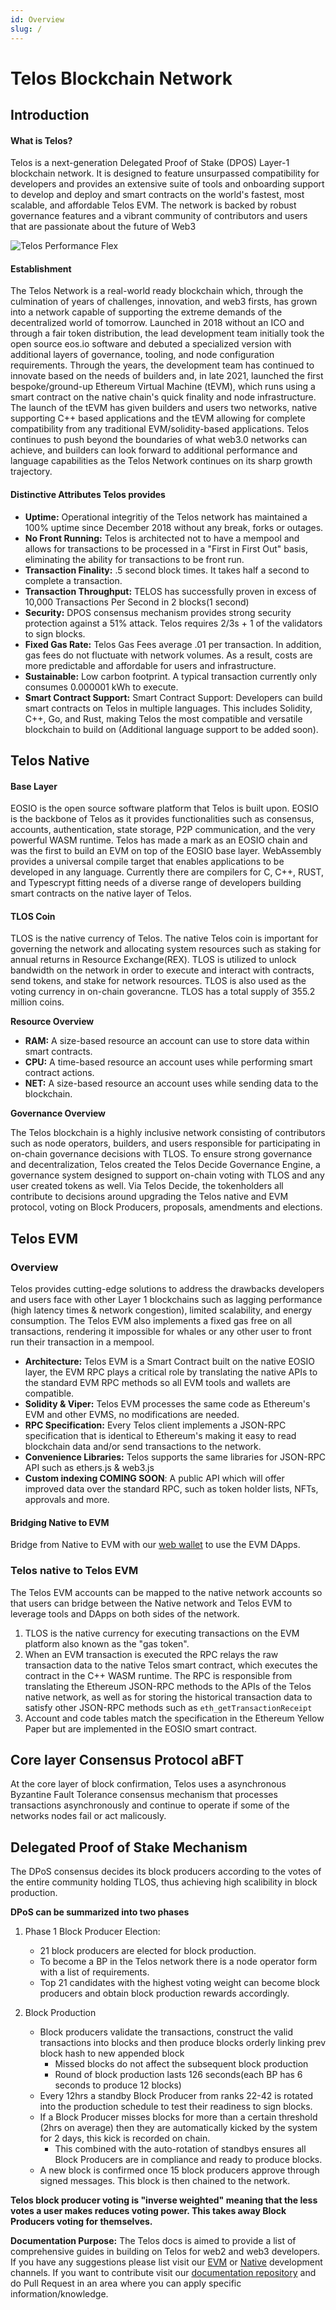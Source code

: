 ```yaml
---
id: Overview
slug: /
---
```


# Telos Blockchain Network


## Introduction

#### What is Telos? 

Telos is a next-generation Delegated Proof of Stake (DPOS) Layer-1 blockchain network. It is designed to feature unsurpassed compatibility for developers and provides an extensive suite of tools and onboarding support to develop and deploy and smart contracts on the world's fastest, most scalable, and affordable Telos EVM. The network is backed by robust governance features and a vibrant community of contributors and users that are passionate about the future of Web3 

![Telos Performance Flex](/img/Telos_Infographic.png)


#### Establishment

The Telos Network is a real-world ready blockchain which, through the culmination of years of challenges, innovation, and web3 firsts, has grown into a network capable of supporting the extreme demands of the decentralized world of tomorrow. Launched in 2018 without an ICO and through a fair token distribution, the lead development team initially took the open source eos.io software and debuted a specialized version with additional layers of governance, tooling, and node configuration requirements. Through the years, the development team has continued to innovate based on the needs of builders and, in late 2021, launched the first bespoke/ground-up Ethereum Virtual Machine (tEVM), which runs using a smart contract on the native chain's quick finality and node infrastructure. The launch of the tEVM has given builders and users two networks, native supporting C++ based applications and the tEVM allowing for complete compatibility from any traditional EVM/solidity-based applications. Telos continues to push beyond the boundaries of what web3.0 networks can achieve, and builders can look forward to additional performance and language capabilities as the Telos Network continues on its sharp growth trajectory.

#### Distinctive Attributes Telos provides
- **Uptime:** Operational integritiy of the Telos network has maintained a 100% uptime since December 2018 without any break, forks or outages.  
- **No Front Running:**  Telos is architected not to have a mempool and allows for transactions to be processed in a "First in First Out" basis, eliminating the ability for transactions to be front run.
- **Transaction Finality:** .5 second block times. It takes half a second to complete a transaction.
- **Transaction Throughput:** TELOS has successfully proven in excess of 10,000 Transactions Per Second in 2 blocks(1 second)
- **Security:** DPOS consensus mechanism provides strong security protection against a 51% attack. Telos requires 2/3s + 1 of the validators to sign blocks. 
- **Fixed Gas Rate:** Telos Gas Fees average .01 per transaction. In addition, gas fees do not fluctuate with network volumes. As a result, costs are more predictable and affordable for users and infrastructure.
- **Sustainable:** Low carbon footprint. A typical transaction currently only consumes 0.000001 kWh to execute.
- **Smart Contract Support:** Smart Contract Support: Developers can build smart contracts on Telos in multiple languages. This includes Solidity, C++, Go, and Rust, making Telos the most compatible and versatile blockchain to build on (Additional language support to be added soon).


## Telos Native

#### Base Layer

EOSIO is the open source software platform that Telos is built upon.  EOSIO is the backbone of Telos as it provides functionalities such as consensus, accounts, authentication, state storage, P2P communication, and the very powerful WASM runtime. Telos has made a mark as an EOSIO chain and was the first to build an EVM on top of the EOSIO base layer. WebAssembly provides a universal compile target that enables applications to be developed in any language. Currently there are compilers for C, C++, RUST, and Typescrypt fitting needs of a diverse range of developers building smart contracts on the native layer of Telos. 

#### TLOS Coin

TLOS is the native currency of Telos.  The native Telos coin is important for governing the network and allocating system resources such as staking for annual returns in Resource Exchange(REX). TLOS is utilized to unlock bandwidth on the network in order to execute and interact with contracts, send tokens, and stake for network resources. TLOS is also used as the voting currency in on-chain goverancne. TLOS has a total supply of 355.2 million coins.

**Resource Overview**
- **RAM:** A size-based resource an account can use to store data within smart contracts.
- **CPU:** A time-based resource an account uses while performing smart contract actions.
- **NET:** A size-based resource an account uses while sending data to the blockchain.

**Governance Overview**

The Telos blockchain is a highly inclusive network consisting of contributors such as node operators, builders, and users responsible for participating in on-chain governance 
decisions with TLOS. To ensure strong governance and decentralization, Telos created the Telos Decide Governance Engine, a governance system designed to support on-chain voting with TLOS and any user created tokens as well.
Via Telos Decide, the tokenholders all contribute to decisions around upgrading the Telos native and EVM protocol, voting on Block Producers, proposals, amendments and elections.

## Telos EVM

### Overview

Telos provides cutting-edge solutions to address the drawbacks developers and users face with other Layer 1 blockchains such as lagging performance (high latency times & network congestion), limited scalability, and energy consumption. The Telos EVM also implements a fixed gas free on all transactions, rendering it impossible for whales or any other user to front run their transaction in a mempool. 

- **Architecture:** Telos EVM is a Smart Contract built on the native EOSIO layer, the EVM RPC plays a critical role by translating the native APIs to the standard EVM RPC methods so all EVM tools and wallets are compatible.
- **Solidity & Viper:** Telos EVM processes the same code as Ethereum's EVM and other EVMS, no modifications are needed. 
- **RPC Specification:** Every Telos client implements a JSON-RPC specification that is identical to Ethereum's making it easy to read blockchain data and/or send transactions to the network. 
- **Convenience Libraries:** Telos supports the same libraries for JSON-RPC API such as ethers.js & web3.js
- **Custom indexing COMING SOON**: A public API which will offer improved data over the standard RPC, such as token holder lists, NFTs, approvals and more.

#### Bridging Native to EVM
Bridge from Native to EVM with our [web wallet](https://wallet.telos.net) to use the EVM DApps. 

### Telos native to Telos EVM
The Telos EVM accounts can be mapped to the native network accounts so that users can bridge between the Native network and Telos EVM to leverage tools and DApps on both sides of the network. 

1. TLOS is the native currency for executing transactions on the EVM platform also known as the "gas token". 
2. When an EVM transaction is executed the RPC relays the raw transaction data to the native Telos smart contract, which executes the contract in the C++ WASM runtime. The RPC is responsible from translating the Ethereum JSON-RPC methods to
the APIs of the Telos native network, as well as for storing the historical transaction data to satisfy other JSON-RPC methods such as `eth_getTransactionReceipt`
3. Account and code tables match the specification in the Ethereum Yellow Paper but are implemented in the EOSIO smart contract.

## Core layer Consensus Protocol aBFT

At the core layer of block confirmation, Telos uses a asynchronous Byzantine Fault Tolerance consensus mechanism that processes transactions asynchronously and continue to operate if some of the networks nodes fail or act malicously. 



## Delegated Proof of Stake Mechanism

The DPoS consensus decides its block producers according to the votes of the entire community holding TLOS, thus achieving high scalibility in block production. 

**DPoS can be summarized into two phases**

1. Phase 1 Block Producer Election: 
    - 21 block producers are elected for block production.
    - To become a BP in the Telos network there is a node operator form with a list of requirements.
    - Top 21 candidates with the highest voting weight can become block producers and obtain block production rewards accordingly. 

2. Block Production
    - Block producers validate the transactions, construct the valid transactions into blocks and then produce blocks orderly linking prev block hash to new appended block
        - Missed blocks do not affect the subsequent block production
        - Round of block production lasts 126 seconds(each BP has 6 seconds to produce 12 blocks)
    - Every 12hrs a standby Block Producer from ranks 22-42 is rotated into the production schedule to test their readiness to sign blocks.
    - If a Block Producer misses blocks for more than a certain threshold (2hrs on average) then they are automatically kicked by the system for 2 days, this kick is recorded on chain.
      - This combined with the auto-rotation of standbys ensures all Block Producers are in compliance and ready to produce blocks.
    - A new block is confirmed once 15 block producers approve through signed messages. This block is then chained to the network. 

 

__Telos block producer voting is "inverse weighted" meaning that the less votes a user makes reduces voting power. This takes away Block Producers voting for themselves.__

**Documentation Purpose:** The Telos docs is aimed to provide a list of comprehensive guides in building on Telos for web2 and web3 developers. If you have any suggestions please list visit our [EVM](https://t.me/TelosEVMDevs) or [Native](https://t.me/dappstelos) development channels. If you want to contribute visit our [documentation repository](https://github.com/telosnetwork/telos-docs) and do Pull Request in an area where you can apply specific information/knowledge. 